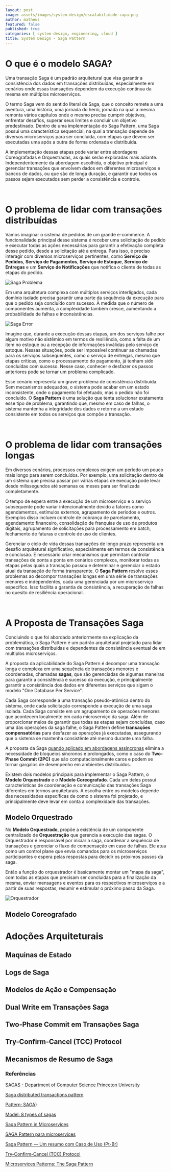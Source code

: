 ```yaml
---
layout: post
image: assets/images/system-design/escalabilidade-capa.png
author: matheus
featured: false
published: true
categories: [ system-design, engineering, cloud ]
title: System Design - Saga Pattern
---
```


# O que é o modelo SAGA?

Uma transação Saga é um padrão arquitetural que visa garantir a consistência dos dados em transações distribuídas, especialmente em cenários onde essas transações dependem da execução contínua da mesma em múltiplos microserviços.

O termo Saga vem do sentido literal de Saga, que o conceito remete a uma aventura, uma história, uma jornada do herói, jornada na qual a mesma remonta vários capítulos onde o mesmo precisa cumprir objetivos, enfrentar desafios, superar seus limites e concluir um objetivo predestinado. Dentro de uma implementação do Saga Pattern, uma Saga possui uma característica sequencial, na qual a transação depende de diversos microserviços para ser concluída, com etapas que devem ser executadas uma após a outra de forma ordenada e distribuída. 

A implementação dessas etapas pode variar entre abordagens Coreografadas e Orquestradas, as quais serão exploradas mais adiante. Independentemente da abordagem escolhida, o objetivo principal é gerenciar transações que envolvem dados em diferentes microserviços e bancos de dados, ou que são de longa duração, e garantir que todos os passos sejam executados sem perder a consistência e controle. 


<br>

# O problema de lidar com transações distribuídas

Vamos imaginar o sistema de pedidos de um grande e-commerce. A funcionalidade principal desse sistema é receber uma solicitação de pedido e executar todas as ações necessárias para garantir a efetivação completa desse pedido, desde a solicitação até a entrega. Para isso, é preciso interagir com diversos microserviços pertinentes, como **Serviço de Pedidos**,  **Serviço de Pagamentos**, **Serviço de Estoque**, **Serviço de Entregas** e um **Serviço de Notificações** que notifica o cliente de todas as etapas do pedido. 

![Saga Problema](/assets/images/system-design/saga-problema-distribuido-1.drawio.png)

Em uma arquitetura complexa com múltiplos serviços interligados, cada domínio isolado precisa garantir uma parte da sequência da execução para que o pedido seja concluído com sucesso. À medida que o número de componentes aumenta, a complexidade também cresce, aumentando a probabilidade de falhas e inconsistências.

![Saga Error](/assets/images/system-design/saga-distribuido-error.drawio.png)

Imagine que, durante a execução dessas etapas, um dos serviços falhe por algum motivo não sistêmico em termos de resiliência, como a falta de um item no estoque ou a recepção de informações inválidas pelo serviço de estoque. Nessas situações, pode ser impossível continuar as chamadas para os serviços subsequentes, como o serviço de entregas, mesmo que etapas críticas, como o processamento do pagamento, já tenham sido concluídas com sucesso. Nesse caso, conhecer e desfazer os passos anteriores pode se tornar um problema complicado. 

Esse cenário representa um grave problema de consistência distribuída. Sem mecanismos adequados, o sistema pode acabar em um estado inconsistente, onde o pagamento foi efetuado, mas o pedido não foi concluído. O **Saga Pattern** é uma solução que tenta solucionar exatamente esse tipo de problema, garantindo que, mesmo em caso de falhas, o sistema mantenha a integridade dos dados e retorne a um estado consistente em todos os serviços que compõe a transação.

<br>

# O problema de lidar com transações longas

Em diversos cenários, processos complexos exigem um período um pouco mais longo para serem concluídos. Por exemplo, uma solicitação dentro de um sistema que precisa passar por várias etapas de execução pode levar desde milissegundos até semanas ou meses para ser finalizada completamente.

O tempo de espera entre a execução de um microserviço e o serviço subsequente pode variar intencionalmente devido a fatores como agendamentos, estímulos externos, agrupamento de períodos e outros. Exemplos disso incluem controle de cobrança de parcelamento, agendamento financeiro, consolidação de franquias de uso de produtos digitais, agrupamento de solicitações para processamento em batch, fechamento de faturas e controle de uso de clientes.

Gerenciar o ciclo de vida dessas transações de longo prazo representa um desafio arquitetural significativo, especialmente em termos de consistência e conclusão. É necessário criar mecanismos que permitam controlar transações de ponta a ponta em cenários complexos, monitorar todas as etapas pelas quais a transação passou e determinar e gerenciar o estado atual da transação de forma transparente. O **Saga Pattern** resolve esses problemas ao decompor transações longas em uma série de transações menores e independentes, cada uma gerenciada por um microserviço específico. Isso facilita a garantia de consistência, a recuperação de falhas no quesito de resiliência operacional.

<br>

# A Proposta de Transações Saga

Concluindo o que foi abordado anteriormente na explicação da problemática, o Saga Pattern é um padrão arquitetural projetado para lidar com transações distribuídas e dependentes da consistência eventual de em multiplos microserviços. 

A proposta da aplicabilidade do Saga Pattern é decompor uma transação longa e complexa em uma sequência de transações menores e coordenadas, chamadas **sagas**, que são gerenciadas de algumas maneiras para garantir a consistência e sucesso da execução, e principalmente garantir a consistência dos dados em diferentes serviços que sigam o modelo "One Database Per Service". 

Cada Saga corresponde a uma transação pseudo-atômica dentro do sistema, onde cada solicitação corresponde a execução de uma saga isolada. Cada Saga consiste em um agrupamento de operacões menores que acontecem localmente em cada microserviço da saga. Além de proporcionar meios de garantir que todas as etapas sejam concluídas, caso uma das operações da saga falhe, o Saga Pattern define **transações compensatórias** para desfazer as operações já executadas, assegurando que o sistema se mantenha consistênte até mesmo durante uma falha. 

A proposta da Saga [quando aplicado em abordagens assincronas](/mensageria-eventos-streaming/) elimina a necessidade de bloqueios síncronos e prolongados, como o caso do **Two-Phase Commit (2PC)** que são computacionalmente caros e podem se tornar gargalos de desempenho em ambientes distribuídos. 

Existem dois modelos principais para implementar o Saga Pattern, o **Modelo Orquestrado** e o **Modelo Coreografado**. Cada um deles possui características de coordenação e comunicação das transações Saga diferentes em termos arquiteturais. A escolha entre os modelos depende das necessidades específicas de como o sistema foi projetado, e principalmente deve levar em conta a complexidade das transações.


## Modelo Orquestrado

No **Modelo Orquestrado**, propõe a existência de um componente centralizado de **Orquestração** que gerencia a execução das sagas. O Orquestrador é responsável por iniciar a saga, coordenar a sequência de transações e gerenciar o fluxo de compensação em caso de falhas. Ele atua como um control plane que envia comandos para os microserviços participantes e espera pelas respostas para decidir os próximos passos da saga.

Então a função do orquestrador é basicamente montar um "mapa da saga", com todas as etapas que precisam ser concluídas para a finalização da mesma, enviar mensagens e eventos para os respectivos microserviços e a partir de suas respostas, resumir e estimular o próximo passo da Saga. 

![Orquestrador](/assets/images/system-design/saga-orquestrado-circulo.png)



## Modelo Coreografado



# Adoções Arquiteturais

## Maquinas de Estado

## Logs de Saga

## Modelos de Ação e Compensação

## Dual Write em Transações Saga

## Two-Phase Commit em Transações Saga

## Try-Confirm-Cancel (TCC) Protocol

## Mecanismos de Resumo de Saga



### Referências 

[SAGAS - Department of Computer Science Princeton University](https://www.cs.cornell.edu/andru/cs711/2002fa/reading/sagas.pdf)

[Saga distributed transactions pattern](https://learn.microsoft.com/en-us/azure/architecture/reference-architectures/saga/saga)

[Pattern: SAGA](https://microservices.io/patterns/data/saga.html))

[Model: 8 types of sagas](https://tjenwellens.eu/everblog/ec936db8-ba4c-430b-aeb4-15d9c50c0f8c/)

[Saga Pattern in Microservices](https://www.baeldung.com/cs/saga-pattern-microservices)

[SAGA Pattern para microservices](https://dev.to/thiagosilva95/saga-pattern-para-microservices-2pb6)

[Saga Pattern — Um resumo com Caso de Uso (Pt-Br)](https://luanmds.medium.com/saga-pattern-um-resumo-com-caso-de-uso-pt-br-d534cec67625)

[Try-Confirm-Cancel (TCC) Protocol](https://blog.sofwancoder.com/try-confirm-cancel-tcc-protocol)

[Microservices Patterns: The Saga Pattern](https://medium.com/cloud-native-daily/microservices-patterns-part-04-saga-pattern-a7f85d8d4aa3)